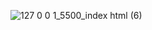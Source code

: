 ![127 0 0 1_5500_index html (6)](https://github.com/user-attachments/assets/c5c6490b-0eb0-46d6-a3e2-601e8c61e907)

